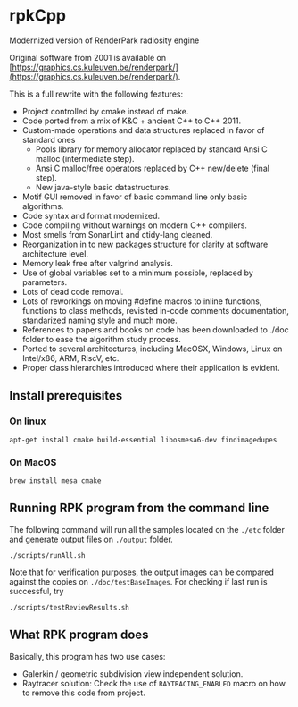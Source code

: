 # rpkCpp
Modernized version of RenderPark radiosity engine

Original software from 2001 is available on
[https://graphics.cs.kuleuven.be/renderpark/](https://graphics.cs.kuleuven.be/renderpark/).

This is a full rewrite with the following features:
- Project controlled by cmake instead of make.
- Code ported from a mix of K&C + ancient C++ to C++ 2011.
- Custom-made operations and data structures replaced in favor of standard ones
  - Pools library for memory allocator replaced by standard Ansi C malloc (intermediate step).
  - Ansi C malloc/free operators replaced by C++ new/delete (final step).
  - New java-style basic datastructures.
- Motif GUI removed in favor of basic command line only basic algorithms.
- Code syntax and format modernized.
- Code compiling without warnings on modern C++ compilers.
- Most smells from SonarLint and ctidy-lang cleaned.
- Reorganization in to new packages structure for clarity at software architecture level.
- Memory leak free after valgrind analysis.
- Use of global variables set to a minimum possible, replaced by parameters.
- Lots of dead code removal.
- Lots of reworkings on moving #define macros to inline functions, functions to
  class methods, revisited in-code comments documentation, standarized naming style and
  much more.
- References to papers and books on code has been downloaded to ./doc folder to ease the
  algorithm study process.
- Ported to several architectures, including MacOSX, Windows, Linux on Intel/x86, ARM, RiscV, etc.
- Proper class hierarchies introduced where their application is evident.

## Install prerequisites

### On linux

```
apt-get install cmake build-essential libosmesa6-dev findimagedupes
```

### On MacOS

```
brew install mesa cmake
```

## Running RPK program from the command line

The following command will run all the samples located on the `./etc` folder and generate output
files on `./output` folder.

```
./scripts/runAll.sh
```

Note that for verification purposes, the output images can be compared against the copies on `./doc/testBaseImages`.
For checking if last run is successful, try

```
./scripts/testReviewResults.sh
```

## What RPK program does

Basically, this program has two use cases:
- Galerkin / geometric subdivision view independent solution.
- Raytracer solution: Check the use of `RAYTRACING_ENABLED` macro on how to remove this code from project.


